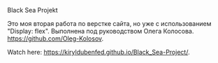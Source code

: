 Black Sea Projekt

Это моя вторая работа по верстке сайта, но уже с использованием "Display: flex". Выполнена под руководством Олега Колосова. https://github.com/Oleg-Kolosov.

Watch here: https://kiryldubenfed.github.io/Black_Sea-Project/.
